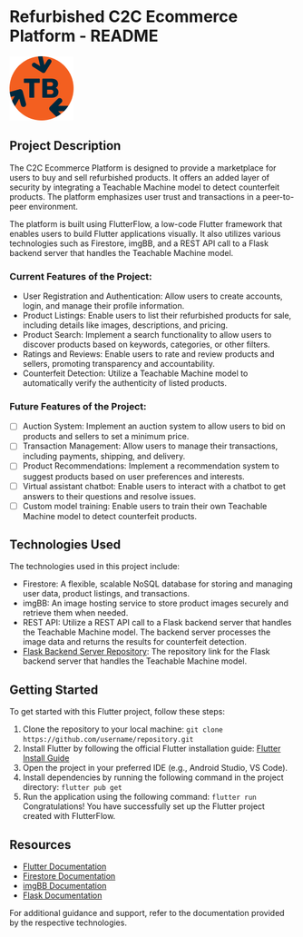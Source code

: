 # Refurbished C2C Ecommerce Platform - README
![Platform Logo](./assets/images/app_launcher_icon.png)

## Project Description
The C2C Ecommerce Platform is designed to provide a marketplace for users to buy and sell refurbished products. It offers an added layer of security by integrating a Teachable Machine model to detect counterfeit products. The platform emphasizes user trust and transactions in a peer-to-peer environment.

The platform is built using FlutterFlow, a low-code Flutter framework that enables users to build Flutter applications visually. It also utilizes various technologies such as Firestore, imgBB, and a REST API call to a Flask backend server that handles the Teachable Machine model.

### Current Features of the Project:
- User Registration and Authentication: Allow users to create accounts, login, and manage their profile information.
- Product Listings: Enable users to list their refurbished products for sale, including details like images, descriptions, and pricing.
- Product Search: Implement a search functionality to allow users to discover products based on keywords, categories, or other filters.
- Ratings and Reviews: Enable users to rate and review products and sellers, promoting transparency and accountability.
- Counterfeit Detection: Utilize a Teachable Machine model to automatically verify the authenticity of listed products.

### Future Features of the Project:
- [ ] Auction System: Implement an auction system to allow users to bid on products and sellers to set a minimum price.
- [ ] Transaction Management: Allow users to manage their transactions, including payments, shipping, and delivery.
- [ ] Product Recommendations: Implement a recommendation system to suggest products based on user preferences and interests.
- [ ] Virtual assistant chatbot: Enable users to interact with a chatbot to get answers to their questions and resolve issues.
- [ ] Custom model training: Enable users to train their own Teachable Machine model to detect counterfeit products.

## Technologies Used
The technologies used in this project include:

- Firestore: A flexible, scalable NoSQL database for storing and managing user data, product listings, and transactions.
- imgBB: An image hosting service to store product images securely and retrieve them when needed.
- REST API: Utilize a REST API call to a Flask backend server that handles the Teachable Machine model. The backend server processes the image data and returns the results for counterfeit detection.
- [Flask Backend Server Repository](https://github.com/phuchoang2603/teachable-machine-flask-API-server): The repository link for the Flask backend server that handles the Teachable Machine model.

## Getting Started
To get started with this Flutter project, follow these steps:
1. Clone the repository to your local machine:
`git clone https://github.com/username/repository.git`
2. Install Flutter by following the official Flutter installation guide: [Flutter Install Guide](https://docs.flutter.dev/get-started/install)
3. Open the project in your preferred IDE (e.g., Android Studio, VS Code).
4. Install dependencies by running the following command in the project directory:
`flutter pub get`
5. Run the application using the following command:
`flutter run`
Congratulations! You have successfully set up the Flutter project created with FlutterFlow.

## Resources
- [Flutter Documentation](https://flutter.dev/docs)
- [Firestore Documentation](https://firebase.google.com/docs/firestore)
- [imgBB Documentation](https://api.imgbb.com/)
- [Flask Documentation](https://flask.palletsprojects.com/)

For additional guidance and support, refer to the documentation provided by the respective technologies.